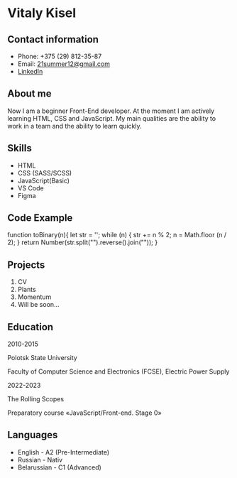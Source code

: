 # Vitaly Kisel
## Contact information
- Phone: +375 (29) 812-35-87
- Email: 21summer12@gmail.com
- [LinkedIn](https://www.linkedin.com/in/vitaly-kisel-7ab499248/)
## About me
Now I am a beginner Front-End developer. At the moment I am actively learning HTML, CSS and JavaScript. My main qualities are the ability to work in a team and the ability to learn quickly.
## Skills
+ HTML
+ CSS (SASS/SCSS)
+ JavaScript(Basic)
+ VS Code
+ Figma
## Code Example
function toBinary(n){
    let str = '';
    while (n) {
        str += n % 2;
        n = Math.floor (n / 2);
    }
    return Number(str.split("").reverse().join(""));
}
## Projects
1. CV 
2. Plants
3. Momentum
4. Will be soon...
## Education
2010-2015

Polotsk State University

Faculty of Computer Science and Electronics (FCSE), Electric Power Supply

2022-2023

The Rolling Scopes

Preparatory course «JavaScript/Front-end. Stage 0»
## Languages
* English - A2 (Pre-Intermediate)
* Russian - Nativ
* Belarussian - C1 (Advanced)